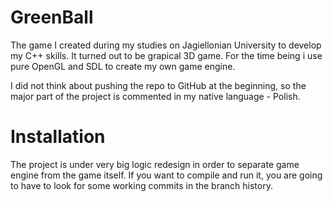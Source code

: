 GreenBall
=========

The game I created during my studies on Jagiellonian University to develop my C++ skills. It turned out to be grapical 3D game. For the time being i use pure OpenGL and SDL to create my own game engine.

I did not think about pushing the repo to GitHub at the beginning, so the major part of the project is commented in my native language - Polish.

Installation
=========
The project is under very big logic redesign in order to separate game engine from the game itself. If you want to compile and run it, you are going to have to look for some working commits in the branch history.
